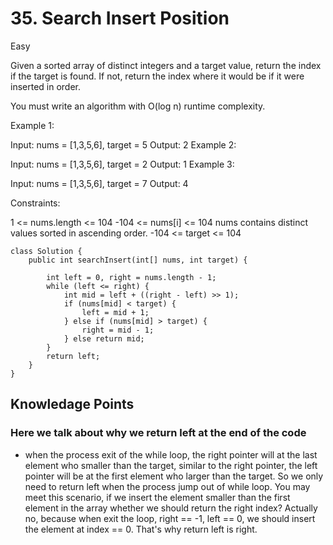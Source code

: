 # 35. Search Insert Position
Easy

Given a sorted array of distinct integers and a target value, return the index if the target is found. If not, return the index where it would be if it were inserted in order.

You must write an algorithm with O(log n) runtime complexity.

 

Example 1:

Input: nums = [1,3,5,6], target = 5
Output: 2
Example 2:

Input: nums = [1,3,5,6], target = 2
Output: 1
Example 3:

Input: nums = [1,3,5,6], target = 7
Output: 4
 

Constraints:

1 <= nums.length <= 104
-104 <= nums[i] <= 104
nums contains distinct values sorted in ascending order.
-104 <= target <= 104

```
class Solution {
    public int searchInsert(int[] nums, int target) {
    
        int left = 0, right = nums.length - 1;
        while (left <= right) {
            int mid = left + ((right - left) >> 1);
            if (nums[mid] < target) {
                left = mid + 1;
            } else if (nums[mid] > target) {
                right = mid - 1;
            } else return mid;
        }
        return left;  
    }
}
```

## Knowledage Points
### Here we talk about why we return left at the end of the code
* when the process exit of the while loop, the right pointer will at the last element who smaller than the target, similar to the right pointer, the left pointer will be at the first element who larger than the target. So we only need to return left when the process jump out of while loop. You may meet this scenario, if we insert the element smaller than the first element in the array whether we should return the right index? Actually no, because when exit the loop, right == -1, left == 0, we should insert the element at index == 0. That's why return left is right.
